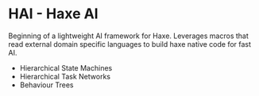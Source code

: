 # HAI - Haxe AI

Beginning of a lightweight AI framework for Haxe.  Leverages macros that read external domain specific languages to build haxe native code for fast AI.


- Hierarchical State Machines
- Hierarchical Task Networks
- Behaviour Trees


